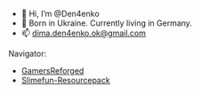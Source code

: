- 👋 Hi, I’m @Den4enko
- 👀 Born in Ukraine. Currently living in Germany.
- 📫 dima.den4enko.ok@gmail.com

Navigator:
- [GamersReforged](https://den4enko.github.io/GamersReforged/)
- [Slimefun-Resourcepack](https://github.com/Den4enko/Slimefun-Resourcepack)

